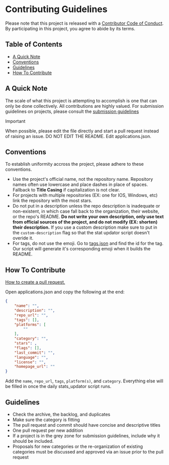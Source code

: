 
# Contributing Guidelines
Please note that this project is released with a [Contributor Code of Conduct](CODE-OF-CONDUCT.md). By participating in this project, you agree to abide by its terms.

## Table of Contents
- [A Quick Note](a-quick-note)
- [Conventions](conventions)
- [Guidelines](guidelines)
- [How To Contribute](how-to-contribute)

## A Quick Note
The scale of what this project is attempting to accomplish is one that can only be done collectively. All contributions are highly valued. For submission guidelines on projects, please consult the [submission guidelines](guidelines.md)

>[!IMPORTANT]
>When possible, please edit the file directly and start a pull request instead of raising an issue. DO NOT EDIT THE README. Edit applications.json.

## Conventions
To establish uniformity accross the project, please adhere to these conventions.
- Use the project's official name, not the repository name. Repository names often use lowercase and place dashes in place of spaces. Fallback to **Title Casing** if capitalization is not clear. 
- For projects with multiple repositories (EX: one for IOS, Windows, etc) link the repository with the most stars.
- Do not put in a description unless the repo description is inadequate or non-existent, in which case fall back to the organization, their website, or the repo's README. **Do not write your own description, only use text from official sources of the project, and do not modify (EX: shorten) their description.** If you use a custom description make sure to put in the `custom-description` flag so that the stat updator script doesn't overide it. 
- For tags, do not use the emoji. Go to [tags.json](source/data/tags.json) and find the id for the tag. Our script will generate it's corresponding emoji when it builds the README. 

## How To Contribute
[How to create a pull request.](https://docs.github.com/en/pull-requests/collaborating-with-pull-requests/proposing-changes-to-your-work-with-pull-requests/creating-a-pull-request)

Open applications.json and copy the following at the end:
```json
{
    "name": "",
    "description": "",
    "repo_url": "",
    "tags": [],
    "platforms": [
        ""
    ],
    "category": "",
    "stars": ,
    "flags": [],
    "last_commit": "",
    "language": "",
    "license": "",
    "homepage_url": ""
}
```

Add the `name`, `repo_url`, `tags`, `platform(s)`, and `category`. Everything else will be filled in once the daily stats_updator script runs. 

## Guidelines
- Check the archive, the backlog, and duplicates
- Make sure the category is fitting
- The pull request and commit should have concise and descriptive titles
- One pull request per new addition
- If a project is in the grey zone for submission guidelines, include why it should be included.
- Proposals for new categories or the re-organization of existing categories must be discussed and approved via an issue prior to the pull request
